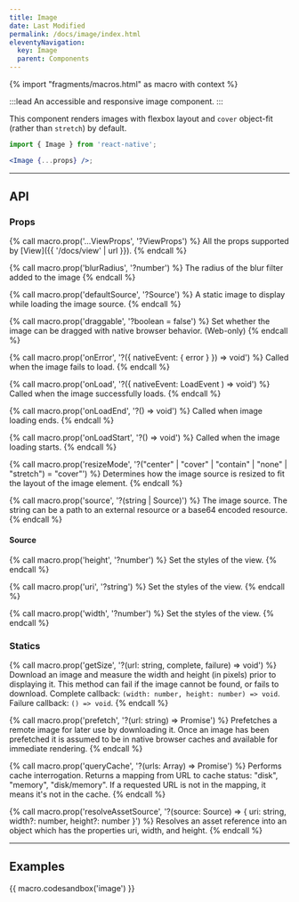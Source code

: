 ```yaml
---
title: Image
date: Last Modified
permalink: /docs/image/index.html
eleventyNavigation:
  key: Image
  parent: Components
---
```


{% import "fragments/macros.html" as macro with context %}

:::lead
An accessible and responsive image component.
:::

This component renders images with flexbox layout and `cover` object-fit (rather than `stretch`) by default.

```jsx
import { Image } from 'react-native';

<Image {...props} />;
```

---

## API

### Props

{% call macro.prop('...ViewProps', '?ViewProps') %}
All the props supported by [View]({{ '/docs/view' | url }}).
{% endcall %}

{% call macro.prop('blurRadius', '?number') %}
The radius of the blur filter added to the image
{% endcall %}

{% call macro.prop('defaultSource', '?Source') %}
A static image to display while loading the image source.
{% endcall %}

{% call macro.prop('draggable', '?boolean = false') %}
Set whether the image can be dragged with native browser behavior. (Web-only)
{% endcall %}

{% call macro.prop('onError', '?({ nativeEvent: { error } }) => void') %}
Called when the image fails to load.
{% endcall %}

{% call macro.prop('onLoad', '?({ nativeEvent: LoadEvent ) => void') %}
Called when the image successfully loads.
{% endcall %}

{% call macro.prop('onLoadEnd', '?() => void') %}
Called when image loading ends.
{% endcall %}

{% call macro.prop('onLoadStart', '?() => void') %}
Called when the image loading starts.
{% endcall %}

{% call macro.prop('resizeMode', '?("center" | "cover" | "contain" | "none" | "stretch") = "cover"') %}
Determines how the image source is resized to fit the layout of the image element.
{% endcall %}

{% call macro.prop('source', '?(string | Source)') %}
The image source. The string can be a path to an external resource or a base64 encoded resource.
{% endcall %}

#### Source

{% call macro.prop('height', '?number') %}
Set the styles of the view.
{% endcall %}

{% call macro.prop('uri', '?string') %}
Set the styles of the view.
{% endcall %}

{% call macro.prop('width', '?number') %}
Set the styles of the view.
{% endcall %}

### Statics

{% call macro.prop('getSize', '?(url: string, complete, failure) => void') %}
Download an image and measure the width and height (in pixels) prior to displaying it. This method can fail if the image cannot be found, or fails to download.
Complete callback: `(width: number, height: number) => void`.
Failure callback: `() => void`.
{% endcall %}

{% call macro.prop('prefetch', '?(url: string) => Promise') %}
Prefetches a remote image for later use by downloading it. Once an image has been prefetched it is assumed to be in native browser caches and available for immediate rendering.
{% endcall %}

{% call macro.prop('queryCache', '?(urls: Array<string>) => Promise') %}
Performs cache interrogation. Returns a mapping from URL to cache status: "disk", "memory", "disk/memory". If a requested URL is not in the mapping, it means it's not in the cache.
{% endcall %}

{% call macro.prop('resolveAssetSource', '?(source: Source) => { uri: string, width?: number, height?: number }') %}
Resolves an asset reference into an object which has the properties uri, width, and height.
{% endcall %}

---

## Examples

{{ macro.codesandbox('image') }}
